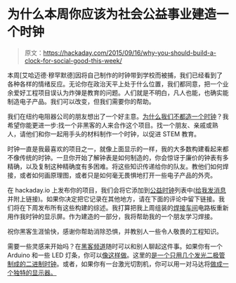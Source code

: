 # 为什么本周你应该为社会公益事业建造一个时钟

> 原文：<https://hackaday.com/2015/09/16/why-you-should-build-a-clock-for-social-good-this-week/>

本周[艾哈迈德·穆罕默德]因将自己制作的时钟带到学校而被捕，我们已经看到了各种各样的情绪反应。无论你在政治天平上处于什么位置，我们都同意，把一个业余爱好工程项目误认为炸弹是教育的问题。人们就是不明白，凡人也能，也确实能制造电子产品。我们可以改变，但我们需要你的帮助。

我们在纽约电阻器公司的朋友想出了一个好主意。[为什么我们不都造一个时钟](http://www.nycresistor.com/2015/09/16/diy-improvised-timekeeping-devices/)？我希望你能更进一步:找一个非黑客的人来合作这个项目。找一个朋友、亲戚或熟人，请他们和你一起用手头的材料制作一个时钟，以促进 STEM 教育。

时钟一直是我最喜欢的项目之一，就像上面显示的一样，我的大多数构建看起来都不像传统的时钟。一旦你开始了解钟表是如何制造的，你会惊讶于廉价的钟表有多精确，以及复制这种精确度有多困难。将这些知识传递给你的队友。教他们如何焊接，或者如何画原理图，或者只是如何毫无畏惧地打开一些电子产品的外壳。

在 hackaday.io 上发布你的项目，我们会将它添加到[公益时钟](https://hackaday.io/list/7675-clocks-for-social-good)列表中([给我发消息](https://hackaday.io/mike)并附上链接)。如果你决定把它记录在其他地方，请在下面的评论中留下链接。我们将在下周发布所有这些构建的综述。我打算把我上周组装的[焊接车间](http://hackaday.com/2015/09/12/surface-mount-soldering-workshop-shares-secrets-of-cm/)电路板重新用作我时钟的显示屏。作为建造的一部分，我将帮助我的一个朋友学习焊接。

祝你黑客生涯愉快，感谢你帮助消除恐惧，并教别人一些令人敬畏的工程知识。

需要一些灵感来开始吗？在[黑客频道](https://hackaday.io/project/5373-hacker-channel)随时可以和别人聊起这件事。如果你有一个 Arduino 和一些 LED 灯条，你可以[像这样做](https://hackaday.com/2015/09/01/seven-segment-clock-made-from-scratch/)。这里的[是一个只用几个发光二极管制成的二进制时钟](http://hackaday.com/2015/07/20/scrappy-rgb-binary-clock-from-the-parts-bin/)。或者，如果你有一台激光切割机，你可以用一对马达将[做成一个独特的显示器。](http://hackaday.com/2011/09/21/laser-cut-clock-reminds-us-of-a-spirograph/)